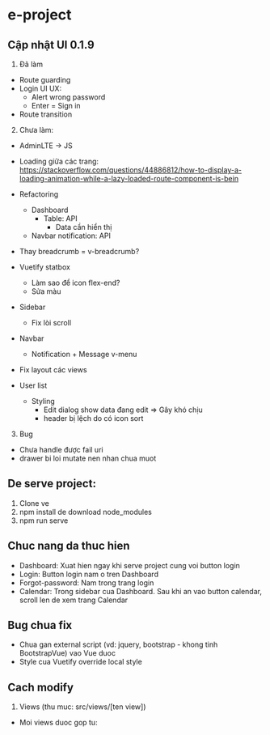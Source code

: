 # e-project

## Cập nhật UI 0.1.9

1. Đã làm

- Route guarding
- Login UI UX:
  - Alert wrong password
  - Enter = Sign in
- Route transition

2. Chưa làm:

- AdminLTE -> JS

- Loading giữa các trang:
  https://stackoverflow.com/questions/44886812/how-to-display-a-loading-animation-while-a-lazy-loaded-route-component-is-bein

- Refactoring

  - Dashboard
    - Table: API
      - Data cần hiển thị
  - Navbar notification: API

- Thay breadcrumb = v-breadcrumb?

- Vuetify statbox

  - Làm sao để icon flex-end?
  - Sửa màu

- Sidebar

  - Fix lòi scroll

- Navbar

  - Notification + Message v-menu

- Fix layout các views

- User list

  - Styling
    - Edit dialog show data đang edit => Gây khó chịu
    - header bị lệch do có icon sort

3. Bug

- Chưa handle được fail uri
- drawer bi loi mutate nen nhan chua muot

## De serve project:

1. Clone ve
2. npm install de download node_modules
3. npm run serve

## Chuc nang da thuc hien

- Dashboard: Xuat hien ngay khi serve project cung voi button login
- Login: Button login nam o tren Dashboard
- Forgot-password: Nam trong trang login
- Calendar: Trong sidebar cua Dashboard. Sau khi an vao button calendar, scroll len de xem trang
  Calendar

## Bug chua fix

- Chua gan external script (vd: jquery, bootstrap - khong tinh BootstrapVue) vao Vue duoc
- Style cua Vuetify override local style

## Cach modify

1. Views (thu muc: src/views/[ten view])

- Moi views duoc gop tu: <template> [ten view].html; <script> main.js; <style> main.css
- File main.js import external scripts cua AdminLTE (dang bi bug)
- File main.css import external styles cua AdminLTE.

2. Router (thu muc: src/router/index.js)

3. Link github AdminLTE: https://github.com/ColorlibHQ/AdminLTE

---

## Project start custom

```
npm start
```

## Project setup

```
npm install
```

### Compiles and hot-reloads for development

```
npm run serve
```

### Compiles and minifies for production

```
npm run build
```

### Lints and fixes files

```
npm run lint
```

### Customize configuration

See [Configuration Reference](https://cli.vuejs.org/config/).
